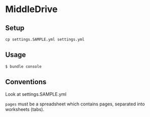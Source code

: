 # MiddleDrive

## Setup

    cp settings.SAMPLE.yml settings.yml

## Usage

    $ bundle console

## Conventions

Look at settings.SAMPLE.yml

`pages` must be a spreadsheet which contains pages, separated into worksheets (tabs).
